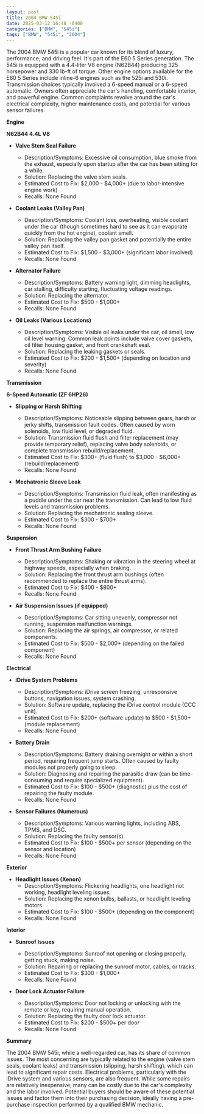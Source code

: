 ```yaml
---
layout: post
title: 2004 BMW 545i
date: 2025-03-12 16:48 -0400
categories: ["BMW", "545i"]
tags: ["BMW", "545i", "2004"]
---
```

The 2004 BMW 545i is a popular car known for its blend of luxury, performance, and driving feel. It's part of the E60 5 Series generation. The 545i is equipped with a 4.4-liter V8 engine (N62B44) producing 325 horsepower and 330 lb-ft of torque. Other engine options available for the E60 5 Series include inline-6 engines such as the 525i and 530i. Transmission choices typically involved a 6-speed manual or a 6-speed automatic. Owners often appreciate the car's handling, comfortable interior, and powerful engine. Common complaints revolve around the car's electrical complexity, higher maintenance costs, and potential for various sensor failures.

**Engine**

**N62B44 4.4L V8**

*   **Valve Stem Seal Failure**
    *   Description/Symptoms: Excessive oil consumption, blue smoke from the exhaust, especially upon startup after the car has been sitting for a while.
    *   Solution: Replacing the valve stem seals.
    *   Estimated Cost to Fix: $2,000 - $4,000+ (due to labor-intensive engine work)
    *   Recalls: None Found

*   **Coolant Leaks (Valley Pan)**
    *   Description/Symptoms: Coolant loss, overheating, visible coolant under the car (though sometimes hard to see as it can evaporate quickly from the hot engine), coolant smell.
    *   Solution: Replacing the valley pan gasket and potentially the entire valley pan itself.
    *   Estimated Cost to Fix: $1,500 - $3,000+ (significant labor involved)
    *   Recalls: None Found

*   **Alternator Failure**
    *   Description/Symptoms: Battery warning light, dimming headlights, car stalling, difficulty starting, fluctuating voltage readings.
    *   Solution: Replacing the alternator.
    *   Estimated Cost to Fix: $500 - $1,000+
    *   Recalls: None Found

*   **Oil Leaks (Various Locations)**
    *   Description/Symptoms: Visible oil leaks under the car, oil smell, low oil level warning. Common leak points include valve cover gaskets, oil filter housing gasket, and front crankshaft seal.
    *   Solution: Replacing the leaking gaskets or seals.
    *   Estimated Cost to Fix: $200 - $1,500+ (depending on location and severity)
    *   Recalls: None Found

**Transmission**

**6-Speed Automatic (ZF 6HP26)**

*   **Slipping or Harsh Shifting**
    *   Description/Symptoms: Noticeable slipping between gears, harsh or jerky shifts, transmission fault codes. Often caused by worn solenoids, low fluid level, or degraded fluid.
    *   Solution: Transmission fluid flush and filter replacement (may provide temporary relief), replacing valve body solenoids, or complete transmission rebuild/replacement.
    *   Estimated Cost to Fix: $300+ (fluid flush) to $3,000 - $6,000+ (rebuild/replacement)
    *   Recalls: None Found

*   **Mechatronic Sleeve Leak**
    *   Description/Symptoms: Transmission fluid leak, often manifesting as a puddle under the car near the transmission. Can lead to low fluid levels and transmission problems.
    *   Solution: Replacing the mechatronic sealing sleeve.
    *   Estimated Cost to Fix: $300 - $700+
    *   Recalls: None Found

**Suspension**

*   **Front Thrust Arm Bushing Failure**
    *   Description/Symptoms: Shaking or vibration in the steering wheel at highway speeds, especially when braking.
    *   Solution: Replacing the front thrust arm bushings (often recommended to replace the entire thrust arms).
    *   Estimated Cost to Fix: $400 - $800+
    *   Recalls: None Found

*   **Air Suspension Issues (if equipped)**
    *   Description/Symptoms: Car sitting unevenly, compressor not running, suspension malfunction warnings.
    *   Solution: Replacing the air springs, air compressor, or related components.
    *   Estimated Cost to Fix: $500 - $2,000+ (depending on the failed component)
    *   Recalls: None Found

**Electrical**

*   **iDrive System Problems**
    *   Description/Symptoms: iDrive screen freezing, unresponsive buttons, navigation issues, system crashing.
    *   Solution: Software update, replacing the iDrive control module (CCC unit).
    *   Estimated Cost to Fix: $200+ (software update) to $500 - $1,500+ (module replacement)
    *   Recalls: None Found

*   **Battery Drain**
    *   Description/Symptoms: Battery draining overnight or within a short period, requiring frequent jump starts. Often caused by faulty modules not properly going to sleep.
    *   Solution: Diagnosing and repairing the parasitic draw (can be time-consuming and require specialized equipment).
    *   Estimated Cost to Fix: $100 - $500+ (diagnostic) plus the cost of repairing the faulty module.
    *   Recalls: None Found

*   **Sensor Failures (Numerous)**
    *   Description/Symptoms: Various warning lights, including ABS, TPMS, and DSC.
    *   Solution: Replacing the faulty sensor(s).
    *   Estimated Cost to Fix: $100 - $500+ per sensor (depending on the sensor and location)
    *   Recalls: None Found

**Exterior**

*   **Headlight Issues (Xenon)**
    *   Description/Symptoms: Flickering headlights, one headlight not working, headlight leveling issues.
    *   Solution: Replacing the xenon bulbs, ballasts, or headlight leveling motors.
    *   Estimated Cost to Fix: $100 - $500+ (depending on the component)
    *   Recalls: None Found

**Interior**

*   **Sunroof Issues**
    *   Description/Symptoms: Sunroof not opening or closing properly, getting stuck, making noise.
    *   Solution: Repairing or replacing the sunroof motor, cables, or tracks.
    *   Estimated Cost to Fix: $300 - $1,000+
    *   Recalls: None Found

*   **Door Lock Actuator Failure**
    *   Description/Symptoms: Door not locking or unlocking with the remote or key, requiring manual operation.
    *   Solution: Replacing the faulty door lock actuator.
    *   Estimated Cost to Fix: $200 - $500+ per door
    *   Recalls: None Found

**Summary**

The 2004 BMW 545i, while a well-regarded car, has its share of common issues. The most concerning are typically related to the engine (valve stem seals, coolant leaks) and transmission (slipping, harsh shifting), which can lead to significant repair costs. Electrical problems, particularly with the iDrive system and various sensors, are also frequent. While some repairs are relatively inexpensive, many can be costly due to the car's complexity and the labor involved. Potential buyers should be aware of these potential issues and factor them into their purchasing decision, ideally having a pre-purchase inspection performed by a qualified BMW mechanic.

